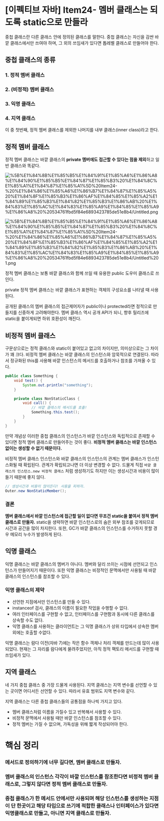 # [이펙티브 자바] Item24- 멤버 클래스는 되도록 static으로 만들라

중첩 클래스란 다른 클래스 안에 정의된 클래스를 말한다. 중첩 클래스는 자신을 감싼 바깥 클래스에서만 쓰여야 하며, 그 외의 쓰임새가 있다면 톱레벨 클래스로 만들어야 한다.

## 중첩 클래스의 종류

### 1. 정적 멤버 클래스

### 2. (비정적) 멤버 클래스

### 3. 익명 클래스

### 4. 지역 클래스

이 중 첫번째, 정적 멤버 클래스를 제외한 나머지를 내부 클래스(inner class)라고 한다.

## 정적 멤버 클래스

정적 멤버 클래스는 바깥 클래스의 **private 멤버에도 접근할 수 있다는 점을 제외**하고 일반 클래스와 똑같다.

![%5B%E1%84%8B%E1%85%B5%E1%84%91%E1%85%A6%E1%86%A8%E1%84%90%E1%85%B5%E1%84%87%E1%85%B3%20%E1%84%8C%E1%85%A1%E1%84%87%E1%85%A1%5D%20Item24-%20%E1%84%86%E1%85%A6%E1%86%B7%E1%84%87%E1%85%A5%20%E1%84%8F%E1%85%B3%E1%86%AF%E1%84%85%E1%85%A2%E1%84%89%E1%85%B3%E1%84%82%E1%85%B3%E1%86%AB%20%E1%84%83%E1%85%AC%E1%84%83%E1%85%A9%E1%84%85%E1%85%A9%E1%86%A8%20%20534761fbd5f84e6893423785de51e8b4/Untitled.png](%5B%E1%84%8B%E1%85%B5%E1%84%91%E1%85%A6%E1%86%A8%E1%84%90%E1%85%B5%E1%84%87%E1%85%B3%20%E1%84%8C%E1%85%A1%E1%84%87%E1%85%A1%5D%20Item24-%20%E1%84%86%E1%85%A6%E1%86%B7%E1%84%87%E1%85%A5%20%E1%84%8F%E1%85%B3%E1%86%AF%E1%84%85%E1%85%A2%E1%84%89%E1%85%B3%E1%84%82%E1%85%B3%E1%86%AB%20%E1%84%83%E1%85%AC%E1%84%83%E1%85%A9%E1%84%85%E1%85%A9%E1%86%A8%20%20534761fbd5f84e6893423785de51e8b4/Untitled.png)

![%5B%E1%84%8B%E1%85%B5%E1%84%91%E1%85%A6%E1%86%A8%E1%84%90%E1%85%B5%E1%84%87%E1%85%B3%20%E1%84%8C%E1%85%A1%E1%84%87%E1%85%A1%5D%20Item24-%20%E1%84%86%E1%85%A6%E1%86%B7%E1%84%87%E1%85%A5%20%E1%84%8F%E1%85%B3%E1%86%AF%E1%84%85%E1%85%A2%E1%84%89%E1%85%B3%E1%84%82%E1%85%B3%E1%86%AB%20%E1%84%83%E1%85%AC%E1%84%83%E1%85%A9%E1%84%85%E1%85%A9%E1%86%A8%20%20534761fbd5f84e6893423785de51e8b4/Untitled%201.png](%5B%E1%84%8B%E1%85%B5%E1%84%91%E1%85%A6%E1%86%A8%E1%84%90%E1%85%B5%E1%84%87%E1%85%B3%20%E1%84%8C%E1%85%A1%E1%84%87%E1%85%A1%5D%20Item24-%20%E1%84%86%E1%85%A6%E1%86%B7%E1%84%87%E1%85%A5%20%E1%84%8F%E1%85%B3%E1%86%AF%E1%84%85%E1%85%A2%E1%84%89%E1%85%B3%E1%84%82%E1%85%B3%E1%86%AB%20%E1%84%83%E1%85%AC%E1%84%83%E1%85%A9%E1%84%85%E1%85%A9%E1%86%A8%20%20534761fbd5f84e6893423785de51e8b4/Untitled%201.png)

정적 멤버 클래스는 보통 바깥 클래스와 함께 쓰일 때 유용한 public 도우미 클래스로 쓰인다. 

private 정적 멤버 클래스는 바깥 클래스가 표현하는 객체의 구성요소를 나타낼 때 사용된다. 

공개된 클래스의 멤버 클래스의 접근제어자가 public이나 protected라면 정적으로 만들지를 신중하게 고려해야한다. 멤버 클래스 역시 공개 API가 되니, 향후 릴리즈에 static을 붙이게되면 하위 호환성이 깨진다.

## 비정적 멤버 클래스

구문상으로는 정적 클래스와 static이 붙어있고 없고의 차이지만, 의미상으로는 그 차이가 꽤 크다. 비정적 멤버 클래스는 바깥 클래스의 인스턴스와 암묵적으로 연결된다. 따라서 정규화된 this를 사용해 바깥 인스턴스의 메서드를 호출하거나 참조를 가져올 수 있다.

```java
public class Something {
    void test() {
        System.out.println("something");
    }

    private class NonStaticClass {
        void call() {
            // 바깥 클래스의 메서드를 호출!
            Something.this.test();
        }
    }
}
```

만약 개념상 이러한 중첩 클래스의 인스턴스가 바깥 인스턴스와 독립적으로 존재할 수 있다면 정적 멤버 클래스로 만들어주는 것이 좋다. **비정적 멤버 클래스는 바깥 인스턴스 없이는 생성할 수 없기 때문이다.**

비정적 멤버 클래스 인스턴스와 바깥 클래스의 인스턴스의 관계는 멤버 클래스가 인스턴스화될 때 확립된다. 관계가 확립되고나면 더 이상 변경할 수 없다. 드물게 직접 `바깥 클래스의 인스턴스.new 비정적 클래스` 처럼 생성하기도 하지만 이는 생성시간과 비용이 많이 들기 때문에 좋지 않다.

```java
// 생성시간과 비용이 많이든다! 사용을 피하자.
Outer.new NonStaticMember();
```

### 결론

**멤버 클래스에서 바깥 인스턴스에 접근할 일이 없다면 무조건 static을 붙여서 정적 멤버 클래스로 만들자.** static을 생략하면 바깥 인스턴스로의 숨은 외부 참조를 갖게되므로 시간과 공간을 많이 차지한다. 또한,  GC가 바깥 클래스의 인스턴스를 수거하지 못할 경우 메모리 누수가 발생하게 된다.

## 익명 클래스

익명 클래스는 바깥 클래스의 멤버가 아니다. 멤버와 달리 쓰이는 시점에 선언되고 인스턴스가 만들어지기 때문이다. 또한 익명 클래스는 비정적인 문맥에서만 사용될 때 바깥 클래스의 인스턴스를 참조할 수 있다.

### 익명 클래스의 제약

- 선언한  지점에서만 인스턴스를 만들 수 있다.
- instanceof 검사, 클래스의 이름이 필요한 작업을 수행할 수 없다.
- 여러 인터페이스를 구현할 수 없고, 인터페이스를 구현함과 동시에 다른 클래스를 상속할 수도 없다.
- 익명 클래스를 사용하는 클라이언트는 그 익명 클래스가 상위 타입에서 상속한 멤버 외에는 호출할 수없다.

익명 클래스는 람다 이전(자바 7)에는 작은 함수 객체나 처리 객체를 만드는데 많이 사용되었다. 현재는 그 자리를 람다에게 물려주었지만, 아직 정적 팩토리 메서드를 구현할 때 쓰임새가 있다.

## 지역 클래스

네 가지 중첩 클래스 중 가장 드물게 사용된다. 지역 클래스는 지역 변수를 선언할 수 있는 곳이면 어디서든 선언할 수 있다. 따라서 유효 범위도 지역 변수와 같다.

지역 클래스는 다른 중첩 클래스들의 공통점을 하나씩 가지고 있다.

- 멤버 클래스처럼 이름을 가질수 있고 반복해서 사용할 수 있다.
- 비정적 문맥에서 사용될 때만 바깥 인스턴스를 참조할 수 있다.
- 정적 멤버는 가질 수 없으며, 가독성을 위해 짧게 작성되어야 한다.

# 핵심 정리

### 메서드로 정의하기에 너무 길다면, 멤버 클래스로 만들자.

### 멤버 클래스의 인스턴스 각각이 바깥 인스턴스를 참조한다면 비정적 멤버 클래스로, 그렇지 않다면 정적 멤버 클래스로 만들자.

### 중첩 클래스가 한 메서드 안에서만 사용되며 해당 인스턴스를 생성하는 지점이 단 한곳이고 해당 타입으로 쓰기에 적합한 클래스나 인터페이스가 있다면 익명클래스로 만들고, 아니면 지역 클래스로 만들자.
